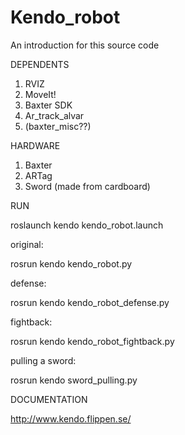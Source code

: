# Kendo_robot
An introduction for this source code

DEPENDENTS

1. RVIZ
2. MoveIt!
3. Baxter SDK
4. Ar_track_alvar
5. (baxter_misc??)

HARDWARE

1. Baxter
2. ARTag
3. Sword (made from cardboard)

RUN

roslaunch kendo kendo_robot.launch 

original:

rosrun kendo kendo_robot.py

defense:

rosrun kendo kendo_robot_defense.py

fightback:

rosrun kendo kendo_robot_fightback.py

pulling a sword:

rosrun kendo sword_pulling.py

DOCUMENTATION

http://www.kendo.flippen.se/

